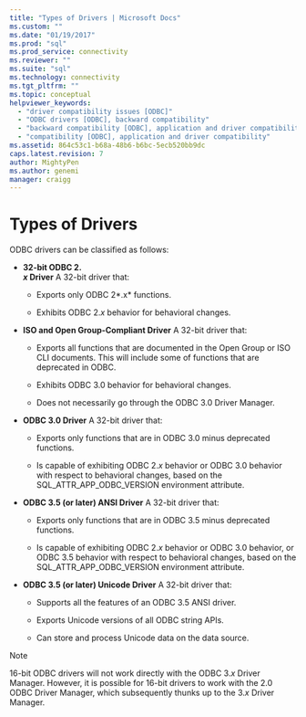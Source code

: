 ```yaml
---
title: "Types of Drivers | Microsoft Docs"
ms.custom: ""
ms.date: "01/19/2017"
ms.prod: "sql"
ms.prod_service: connectivity
ms.reviewer: ""
ms.suite: "sql"
ms.technology: connectivity
ms.tgt_pltfrm: ""
ms.topic: conceptual
helpviewer_keywords: 
  - "driver compatibility issues [ODBC]"
  - "ODBC drivers [ODBC], backward compatibility"
  - "backward compatibility [ODBC], application and driver compatibility"
  - "compatibility [ODBC], application and driver compatibility"
ms.assetid: 864c53c1-b68a-48b6-b6bc-5ecb520bb9dc
caps.latest.revision: 7
author: MightyPen
ms.author: genemi
manager: craigg
---
```

# Types of Drivers
ODBC drivers can be classified as follows:  
  
-   **32-bit ODBC 2.**  
     ***x* Driver** A 32-bit driver that:  
  
    -   Exports only ODBC 2*.x* functions.  
  
    -   Exhibits ODBC 2.*x* behavior for behavioral changes.  
  
-   **ISO and Open Group-Compliant Driver** A 32-bit driver that:  
  
    -   Exports all functions that are documented in the Open Group or ISO CLI documents. This will include some of functions that are deprecated in ODBC.  
  
    -   Exhibits ODBC 3.0 behavior for behavioral changes.  
  
    -   Does not necessarily go through the ODBC 3.0 Driver Manager.  
  
-   **ODBC 3.0 Driver** A 32-bit driver that:  
  
    -   Exports only functions that are in ODBC 3.0 minus deprecated functions.  
  
    -   Is capable of exhibiting ODBC 2.*x* behavior or ODBC 3.0 behavior with respect to behavioral changes, based on the SQL_ATTR_APP_ODBC_VERSION environment attribute.  
  
-   **ODBC 3.5 (or later) ANSI Driver** A 32-bit driver that:  
  
    -   Exports only functions that are in ODBC 3.5 minus deprecated functions.  
  
    -   Is capable of exhibiting ODBC 2.*x* behavior or ODBC 3.0 behavior, or ODBC 3.5 behavior with respect to behavioral changes, based on the SQL_ATTR_APP_ODBC_VERSION environment attribute.  
  
-   **ODBC 3.5 (or later) Unicode Driver** A 32-bit driver that:  
  
    -   Supports all the features of an ODBC 3.5 ANSI driver.  
  
    -   Exports Unicode versions of all ODBC string APIs.  
  
    -   Can store and process Unicode data on the data source.  
  
> [!NOTE]  
>  16-bit ODBC drivers will not work directly with the ODBC 3.*x* Driver Manager. However, it is possible for 16-bit drivers to work with the 2.0 ODBC Driver Manager, which subsequently thunks up to the 3.*x* Driver Manager.
